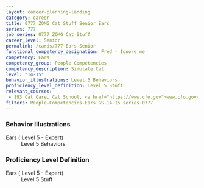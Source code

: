 ```yaml
---
layout: career-planning-landing
category: career
title: 0777 ZOMG Cat Stuff Senior Ears
series: 777
job_series: 0777 ZOMG Cat Stuff
career_level: Senior
permalink: /cards/777-Ears-Senior
functional_competency_designation: Fred - Ignore me
competency: Ears
competency_group: People Competencies
competency_description: Simulate Cat
level: "14-15"
behavior_illustrations: Level 5 Behaviors
proficiency_level_definition: Level 5 Stuff
relevant_courses: 
 - 193 Cat Care, Cat School, <a href="https://www.cfo.gov">www.cfo.gov</a>
filters: People-Competencies-Ears GS-14-15 series-0777
---
```


<div class="desktop:grid-col-6 margin-y-205">
  <div class="border-top-05 bg-white padding-2 shadow-5 height-full members-hover border-1px border-gray-30 border-top-orange radius-lg">
    <h3>Behavior Illustrations</h3>
    <dl class="text-base"><dt>Ears ( Level 5 - Expert)</dt><dd>Level 5 Behaviors</dd></dl>
  </div>
</div>
<div class="desktop:grid-col-6 margin-y-205">
  <div class="border-top-05 bg-white padding-2 shadow-5 height-full members-hover border-1px border-gray-30 border-top-orange radius-lg">
    <h3>Proficiency Level Definition</h3>
    <dl class="text-base"><dt>Ears ( Level 5 - Expert)</dt><dd>Level 5 Stuff</dd></dl>
  </div>
</div>